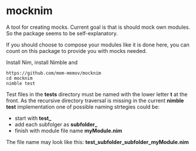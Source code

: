# mocknim

A tool for creating mocks. Current goal is that is should mock own modules. So the package seems to be self-explanatory. 

If you should choose to compose your modules like it is done here, you can count on this package to provide you with mocks needed.

Install Nim, install Nimble and

```
https://github.com/mem-memov/mocknim
cd mocknim
nimble test
```

Test files in the **tests** directory must be named with the lower letter **t** at the front. As the recursive directory traversal is missing in the current **nimble test** implementation one of possible naming strtegies could be:

* start with **test_**
* add each subfolger as **subfolder_**
* finish with module file name **myModule.nim**

The file name may look like this: **test_subfolder_subfolder_myModule.nim**

